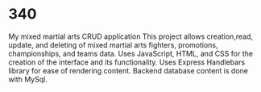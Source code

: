 # 340
My mixed martial arts CRUD application
This project allows creation,read, update, and deleting of mixed martial arts fighters, promotions, championships, and teams data.
Uses JavaScript, HTML, and CSS for the creation of the interface and its functionality. Uses Express Handlebars library for ease of rendering content. Backend database content is done with MySql.
